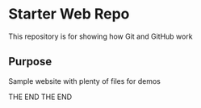 # Starter Web Repo

This repository is for showing how Git and GitHub work

## Purpose

Sample website with plenty of files for demos

THE END
THE END 